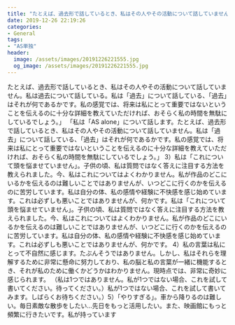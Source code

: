 ```yaml
---
title: "たとえば、過去形で話しているとき、私はその人やその活動について話していません。"
date: 2019-12-26 22:19:26
categories:
- General
tags:
- "AS単独"
header:
  image: /assets/images/20191226221555.jpg
  og_image: /assets/images/20191226221555.jpg
---
```


たとえば、過去形で話しているとき、私はその人やその活動について話していません。私は過去について話している。私は「過去」について話している、「過去」はそれが何であるかです。私の感覚では、将来は私にとって重要ではないということを伝えるのに十分な詳細を教えていただければ、おそらく私の時間を無駄にしているでしょう。」 「私は「AS alone」について話します。たとえば、過去形で話しているとき、私はその人やその活動について話していません。私は「過去」について話している、「過去」はそれが何であるかです。私の感覚では、将来は私にとって重要ではないということを伝えるのに十分な詳細を教えていただければ、おそらく私の時間を無駄にしているでしょう。」 3）私は「これについて頭を悩ませていません」。子供の頃、私は質問ではなく答えに注目する方法を教えられました。今、私はこれについてはよくわかりません。私が作品のどこにいるかを伝えるのは難しいことではありませんが、いつどこに行くのかを伝えるのに苦労しています。私は自分の体、私の感情や経験に不快感を感じ始めています。これは必ずしも悪いことではありませんが、何かです。私は「これについて頭を悩ませていません」。子供の頃、私は質問ではなく答えに注目する方法を教えられました。今、私はこれについてはよくわかりません。私が作品のどこにいるかを伝えるのは難しいことではありませんが、いつどこに行くのかを伝えるのに苦労しています。私は自分の体、私の感情や経験に不快感を感じ始めています。これは必ずしも悪いことではありませんが、何かです。 4）私の言葉は私にとって不自然に感じます。たぶんそうではありません。しかし、私はそれらを理解するために非常に懸命に努力しており、私の脳と私の言葉が一緒に機能するとき、それが私のために働くかどうかはわかりません。現時点では、非常に奇妙に感じられます。 （私は1つではありません。私が1つではない場合、これを試して書いてください。待ってください。）私が1つではない場合、これを試して書いてみます。しばらくお待ちください。）5）「やりすぎる」。車から降りるのは難しい。毎日素敵な散歩をしたい…先日をもっと活用したい。また、映画館にもっと頻繁に行きたいです。私が持っています
